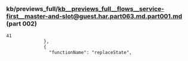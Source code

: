 ### kb/previews_full/kb__previews_full__flows__service-first__master-and-slot@guest.har.part063.md.part001.md (part 002)

```md
41
              },
              {
                "functionName": "replaceState",
              
```

```

